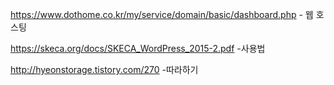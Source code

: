https://www.dothome.co.kr/my/service/domain/basic/dashboard.php - 웹 호스팅  

https://skeca.org/docs/SKECA_WordPress_2015-2.pdf -사용법  

http://hyeonstorage.tistory.com/270 -따라하기  
